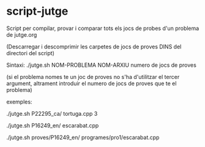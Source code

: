 # script-jutge
Script per compilar, provar i comparar tots els jocs de probes d'un problema de jutge.org

(Descarregar i descomprimir les carpetes de jocs de proves DINS del directori del script)

Sintaxi:
./jutge.sh NOM-PROBLEMA NOM-ARXIU numero de jocs de proves


(si el problema nomes te un joc de proves no s'ha d'utilitzar el tercer argument, altrament introduir el numero de jocs de proves que te el problema)

exemples:

./jutge.sh P22295_ca/ tortuga.cpp 3

./jutge.sh P16249_en/ escarabat.cpp

./jutge.sh proves/P16249_en/ programes/pro1/escarabat.cpp
